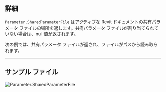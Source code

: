 ## 詳細
`Parameter.SharedParameterFile` はアクティブな Revit ドキュメントの共有パラメータ ファイルの場所を返します。共有パラメータ ファイルが割り当てられていない場合は、null 値が返されます。

次の例では、共有パラメータ ファイルが返され、ファイルがパスから読み取られます。
___
## サンプル ファイル

![Parameter.SharedParameterFile](./Revit.Elements.Parameter.SharedParameterFile_img.jpg)
